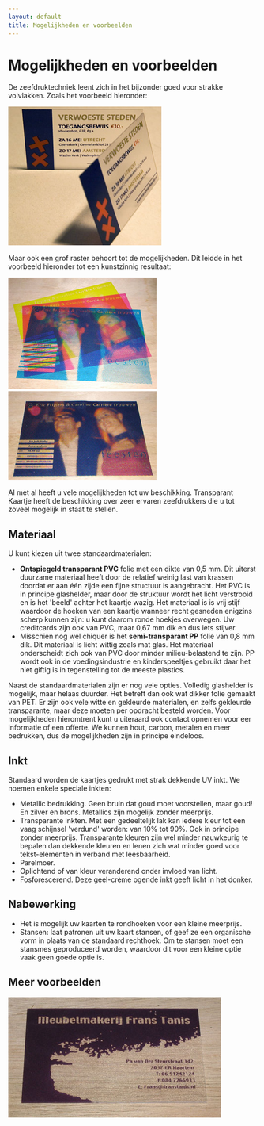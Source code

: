 ```yaml
---
layout: default
title: Mogelijkheden en voorbeelden
---
```


# Mogelijkheden en voorbeelden

De zeefdruktechniek leent zich in het bijzonder goed voor strakke volvlakken. Zoals het voorbeeld hieronder:

<img src="/images/verwoeste-steden.jpg"
    alt="2 toegangsbewijskaarten van het VU-Kamerkoor"
    title="Verwoeste steden">

Maar ook een grof raster behoort tot de mogelijkheden. Dit leidde in het voorbeeld hieronder tot een kunstzinnig resultaat:

<img src="/images/trouwkaart.jpg"
    alt="Trouwkaart - 3 kleuren grof raster en transparantie geeft samen een mooie plaat."
    title="Trouwkaart">

Al met al heeft u vele mogelijkheden tot uw beschikking. Transparant Kaartje heeft de beschikking over zeer ervaren zeefdrukkers die u tot zoveel mogelijk in staat te stellen.

## Materiaal

U kunt kiezen uit twee standaardmaterialen:

- **Ontspiegeld transparant PVC** folie met een dikte van 0,5 mm. Dit uiterst duurzame materiaal heeft door de relatief weinig last van krassen doordat er aan één zijde een fijne structuur is aangebracht. Het PVC is in principe glashelder, maar door de struktuur wordt het licht verstrooid en is het 'beeld' achter het kaartje wazig. Het materiaal is is vrij stijf waardoor de hoeken van een kaartje wanneer recht gesneden enigzins scherp kunnen zijn: u kunt daarom ronde hoekjes overwegen. Uw creditcards zijn ook van PVC, maar 0,67 mm dik en dus iets stijver.
- Misschien nog wel chiquer is het **semi-transparant PP** folie van 0,8 mm dik. Dit materiaal is licht wittig zoals mat glas. Het materiaal onderscheidt zich ook van PVC door minder milieu-belastend te zijn. PP wordt ook in de voedingsindustrie en kinderspeeltjes gebruikt daar het niet giftig is in tegenstelling tot de meeste plastics.

Naast de standaardmaterialen zijn er nog vele opties. Volledig glashelder is mogelijk, maar helaas duurder. Het betreft dan ook wat dikker folie gemaakt van PET. Er zijn ook vele witte en gekleurde materialen, en zelfs gekleurde transparante, maar deze moeten per opdracht besteld worden. Voor mogelijkheden hieromtrent kunt u uiteraard ook contact opnemen voor eer informatie of een offerte. We kunnen hout, carbon, metalen en meer bedrukken, dus de mogelijkheden zijn in principe eindeloos.

## Inkt

Standaard worden de kaartjes gedrukt met strak dekkende UV inkt. We noemen enkele speciale inkten:

- Metallic bedrukking. Geen bruin dat goud moet voorstellen, maar goud! En zilver en brons. Metallics zijn mogelijk zonder meerprijs.
- Transparante inkten. Met een gedeeltelijk lak kan iedere kleur tot een vaag schijnsel 'verdund' worden: van 10% tot 90%. Ook in principe zonder meerprijs. Transparante kleuren zijn wel minder nauwkeurig te bepalen dan dekkende kleuren en lenen zich wat minder goed voor tekst-elementen in verband met leesbaarheid.
- Parelmoer.
- Oplichtend of van kleur veranderend onder invloed van licht.
- Fosforescerend. Deze geel-crème ogende inkt geeft licht in het donker.
 
## Nabewerking

- Het is mogelijk uw kaarten te rondhoeken voor een kleine meerprijs.
- Stansen: laat patronen uit uw kaart stansen, of geef ze een organische vorm in plaats van de standaard rechthoek. Om te stansen moet een stansmes geproduceerd worden, waardoor dit voor een kleine optie vaak geen goede optie is. 

## Meer voorbeelden

<img src="/images/frans-tanis.jpg" 
    alt="Visitekaartje meubelmakerij Frans Tanis"
    title="Visitekaart Frans Tanis">
